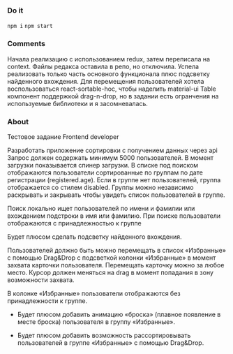 ### Do it

`npm i`
`npm start`

### Comments

Начала реализацию с использованием redux, затем переписала на context. Файлы редакса оставила в репо, но отключила.
Успела реализовать только часть основного функционала плюс подсветку найденного вхождения.
Для перемещения пользователей хотела воспользоваться react-sortable-hoc, чтобы наделить material-ui Table компонент поддержкой drag-n-drop, но в задании есть огранчения на используемые библиотеки и я засомневалась. 

### About

Тестовое задание Frontend developer

Разработать приложение сортировки с получением данных через api
Запрос должен содержать минимум 5000 пользователей. В момент загрузки показывается спинер загрузки. В списке под поиском отображаются пользователи сортированные по группам по дате регистрации (registered.age). Если в группе нет пользователей, группа отображается со стилем disabled. Группы можно независимо раскрывать и закрывать чтобы увидеть список пользователей в группе.

Поиск локально ищет пользователей по имени и фамилии или вхождением подстроки в имя или фамилию. При поиске пользователи отображаются с принадлежностью к группе

Будет плюсом сделать подсветку найденного вхождения.

Пользователей должно быть можно перемещать в список «Избранные» с помощью Drag&Drop с подсветкой колонки «Избранные» в момент захвата карточки пользователя. Перемещать карточку можно за любое место. Курсор должен меняться на drag в момент попадания в зону возможности захвата.

В колонке «Избранные» пользователи отображаются без принадлежности к группе.

- Будет плюсом добавить анимацию «броска» (плавное появление в месте броска) пользователя в группу «Избранные».

- Будет плюсом добавить возможность рассортировывать пользователей в группе «Избранные» с помощью Drag&Drop.

